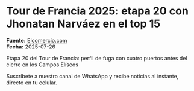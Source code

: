 # Tour de Francia 2025: etapa 20 con Jhonatan Narváez en el top 15

**Fuente:** [Elcomercio.com](https://www.elcomercio.com/deportes/ciclismo/tour-francia-etapa20-jhonatan-narvaez-2025/)  
**Fecha:** 2025-07-26

Etapa 20 del Tour de Francia: perfil de fuga con cuatro puertos antes del cierre en los Campos Elíseos

Suscríbete a nuestro canal de WhatsApp y recibe noticias al instante, directo en tu
 celular.
